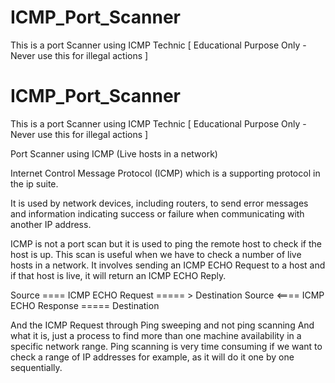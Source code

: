 # ICMP_Port_Scanner
This is a port Scanner using ICMP Technic [ Educational Purpose Only - Never use this for illegal actions ] 

# ICMP_Port_Scanner
This is a port Scanner using ICMP Technic [ Educational Purpose Only - Never use this for illegal actions ] 

Port Scanner using ICMP (Live hosts in a network)

Internet Control Message Protocol (ICMP) which is a supporting protocol in the ip suite. 

It is used by network devices, including routers, to send error messages and  information indicating success or failure when communicating with another IP address.


ICMP is not a port scan but it is used to ping the remote host to check if the host is up. 
This scan is useful when we have to check a number of live hosts in a network. 
It involves sending an ICMP ECHO Request to a host and if that host is live, it will return an ICMP ECHO Reply.

 Source ==== ICMP ECHO Request ===== > Destination 
Source <==== ICMP ECHO Response ===== Destination 

And the ICMP Request through Ping sweeping and not ping scanning
And what it is, just a process to find more than one machine availability in a specific network range.
Ping scanning is very time consuming if we want to check a range of IP addresses for example, as it will do it one by one sequentially.
